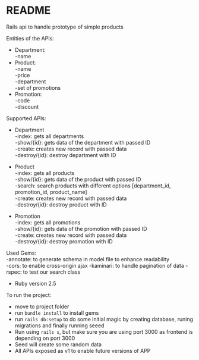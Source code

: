 # README

Rails api to handle prototype of simple products

Entities of the APIs:
* Department: 
           <br>-name
* Product: <br>-name
           <br>-price
           <br>-department
           <br>-set of promotions
* Promotion: 
           <br>-code
           <br>-discount 
           
Supported APIs:
* Department
           <br>-index: gets all departments
           <br>-show/{id}: gets data of the department with passed ID
           <br>-create: creates new record with passed data
           <br>-destroy/{id}: destroy department with ID
           
* Product
          <br>-index: gets all products
          <br>-show/{id}: gets data of the product with passed ID
          <br>-search: search products with different options [department_id, promotion_id, product_name]
          <br>-create: creates new record with passed data
          <br>-destroy/{id}: destroy product with ID
          
* Promotion
          <br>-index: gets all promotions
          <br>-show/{id}: gets data of the promotion with passed ID
          <br>-create: creates new record with passed data
          <br>-destroy/{id}: destroy promotion with ID
          
Used Gems:<br>
          -annotate: to generate schema in model file to enhance readability<br>
          -cors: to enable cross-origin ajax
          -kaminari: to handle pagination of data
          -rspec: to test our search class
          
* Ruby version 2.5

To run the project:
* move to project folder
* run `bundle install` to install gems
* run `rails db:setup` to do some initial magic by creating database, runing migrations and finally running seeed
* Run using `rails s`, but make sure you are using port 3000 as frontend is depending on port 3000
* Seed will create some random data
* All APIs exposed as v1 to enable future versions of APP